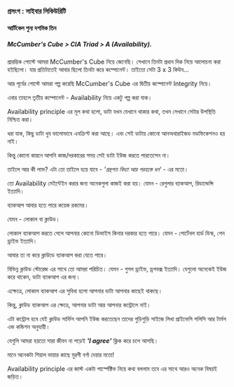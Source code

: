 ### প্রসংগ : সাইবার সিকিউরিটি

#### আর্টিকেল শুন্য দশমিক তিন

##### McCumber's Cube > CIA Triad > A (Availability).

প্রারম্ভিক পোস্টে আমরা McCumber's Cube নিয়ে জেনেছি। সেখানে তিনটা প্রধান দিক নিয়ে আলোচনা করা হইছিলো। যার প্রতিটাতেই আবার ছিলো তিনটা করে কম্পোনেন্ট। তাইতো সেটা 3 x 3 কিউব...

আর পূর্বের পোস্টে আমরা গল্প করেছি McCumber's Cube এর দ্বিতীয় কম্পোনেন্ট Integrity নিয়ে।

এবার তাহলে তৃতীয় কম্পোনেন্ট - Availability নিয়ে একটু গল্প করা যাক।

Availability principle এর মূল কথা হলো, ডাটা যখন যেখানে থাকার কথা, তখন সেখানে সেটার উপস্থিতি নিশ্চিত করা।

ধরা যাক, কিছু ডাটা খুব ভালোভাবে এনক্রিপ্ট করা আছে। 
এবং সেই ডাটায় কোনো আনঅথারাইজড মডফিকেশনও হয় নাই।

কিন্তু কোনো কারনে আপনি কাজ/দরকারের সময় সেই ডাটা ইউজ করতে পারতেসেন না।

তাইলে আর কী লাভ? এটা তো তাইলে হয়ে যাবে - _'গ্রন্থগত বিদ্যা আর পরহস্তে ধন'_ - এর মতো। 

তো Availability মেইন্টেইন করার জন্য অনেকগুলা কাজই করা হয়। যেমন - রেগুলার ব্যাকআপ, রিডান্ডেন্সি ইত্যাদি।

ব্যাকআপ আবার হতে পারে কয়েক রকমের।

যেমন - লোকাল বা ক্লাউড।

লোকাল ব্যাকআপ করতে গেলে আপনার কোনো ডিভাইস কিনার দরকার হতে পারে। যেমন - পোর্টেবল হার্ড ডিস্ক, পেন ড্রাইভ ইত্যাদি।

আবার তা না করে ক্লাউডে ব্যাকআপ করা যেতে পারে।

বিভিন্ন ক্লাউড স্টোরেজ এর সাথে তো আমরা পরিচিত। যেমন - গুগল ড্রাইভ, ড্রপবক্স ইত্যাদি। যেগুলো অনেকেই ইউজ করে থাকেন, ডাটা ব্যাকআপ এর জন্য।

এক্ষেত্রে, লোকাল ব্যাকআপ এর সুবিধা হলো আপনার ডাটা আপনার কাছেই থাকছে।

কিন্তু, ক্লাউড ব্যাকআপ এর ক্ষেত্রে, আপনার ডাটা আর আপনার কন্ট্রোলে নাই।

এটা কন্ট্রোল হবে যেই ক্লাউড সার্ভিস আপনি ইউজ করতেছেন তাদের গুড়িগুড়ি সাইজে লিখা প্রাইভেসি পলিসি আর টার্মস এন্ড কন্ডিশন অনুযায়ী।

যেগুলি আমরা হয়তো সারা জীবন না পড়েই ___'I agree'___ ক্লিক করে চলে আসছি।

মানে অনেকটা শিয়াল ভায়ার কাছে মুরগী বর্গা দেয়ার মতো!

Availability principle এর জাস্ট একটা পার্স্পেক্টিভ নিয়ে কথা বললাম তবে এর সাথে আরও অনেক বিষয়ই জড়িত। 
